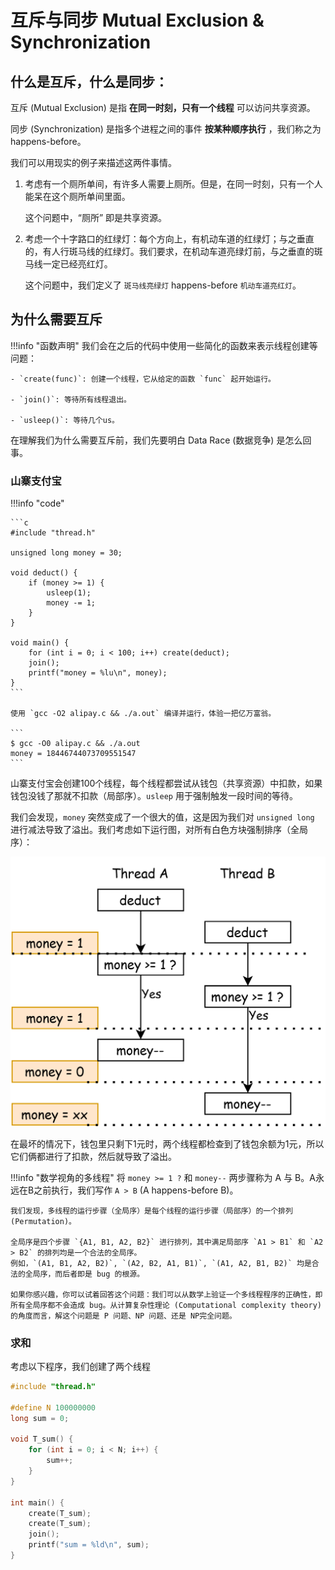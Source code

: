 # 互斥与同步 Mutual Exclusion & Synchronization

## 什么是互斥，什么是同步：

互斥 (Mutual Exclusion) 是指 **在同一时刻，只有一个线程** 可以访问共享资源。

同步 (Synchronization) 是指多个进程之间的事件 **按某种顺序执行** ，我们称之为 happens-before。

我们可以用现实的例子来描述这两件事情。

1. 考虑有一个厕所单间，有许多人需要上厕所。但是，在同一时刻，只有一个人能呆在这个厕所单间里面。

    这个问题中，“厕所” 即是共享资源。

2. 考虑一个十字路口的红绿灯：每个方向上，有机动车道的红绿灯；与之垂直的，有人行斑马线的红绿灯。我们要求，在机动车道亮绿灯前，与之垂直的斑马线一定已经亮红灯。

    这个问题中，我们定义了 `斑马线亮绿灯` happens-before `机动车道亮红灯`。

## 为什么需要互斥

!!!info "函数声明"
    我们会在之后的代码中使用一些简化的函数来表示线程创建等问题：

    - `create(func)`: 创建一个线程，它从给定的函数 `func` 起开始运行。

    - `join()`: 等待所有线程退出。

    - `usleep()`: 等待几个us。

在理解我们为什么需要互斥前，我们先要明白 Data Race (数据竞争) 是怎么回事。

### 山寨支付宝

!!!info "code"

    ```c
    #include "thread.h"

    unsigned long money = 30;

    void deduct() {
        if (money >= 1) {
            usleep(1);
            money -= 1;
        }
    }

    void main() {
        for (int i = 0; i < 100; i++) create(deduct);
        join();
        printf("money = %lu\n", money);
    }
    ```

    使用 `gcc -O2 alipay.c && ./a.out` 编译并运行，体验一把亿万富翁。

    ```
    $ gcc -O0 alipay.c && ./a.out
    money = 18446744073709551547
    ```

山寨支付宝会创建100个线程，每个线程都尝试从钱包（共享资源）中扣款，如果钱包没钱了那就不扣款（局部序）。`usleep` 用于强制触发一段时间的等待。

我们会发现，`money` 突然变成了一个很大的值，这是因为我们对 `unsigned long` 进行减法导致了溢出。我们考虑如下运行图，对所有白色方块强制排序（全局序）：

![image](../assets/xv6lab-sync/xv6lab-sync-alipay.png)

在最坏的情况下，钱包里只剩下1元时，两个线程都检查到了钱包余额为1元，所以它们俩都进行了扣款，然后就导致了溢出。

!!!info "数学视角的多线程"
    将 `money >= 1 ?` 和 `money--` 两步骤称为 A 与 B。A永远在B之前执行，我们写作 `A > B` (A happens-before B)。
    
    我们发现，多线程的运行步骤（全局序）是每个线程的运行步骤（局部序）的一个排列 (Permutation)。
    
    全局序是四个步骤 `{A1, B1, A2, B2}` 进行排列，其中满足局部序 `A1 > B1` 和 `A2 > B2` 的排列均是一个合法的全局序。
    例如，`(A1, B1, A2, B2)`, `(A2, B2, A1, B1)`, `(A1, A2, B1, B2)` 均是合法的全局序，而后者即是 bug 的根源。

    如果你感兴趣，你可以试着回答这个问题：我们可以从数学上验证一个多线程程序的正确性，即所有全局序都不会造成 bug。从计算复杂性理论 (Computational complexity theory) 的角度而言，解这个问题是 P 问题、NP 问题、还是 NP完全问题。

### 求和

考虑以下程序，我们创建了两个线程

```c
#include "thread.h"

#define N 100000000
long sum = 0;

void T_sum() { 
    for (int i = 0; i < N; i++) {
        sum++;
    }
}

int main() {
    create(T_sum);
    create(T_sum);
    join();
    printf("sum = %ld\n", sum);
}
```